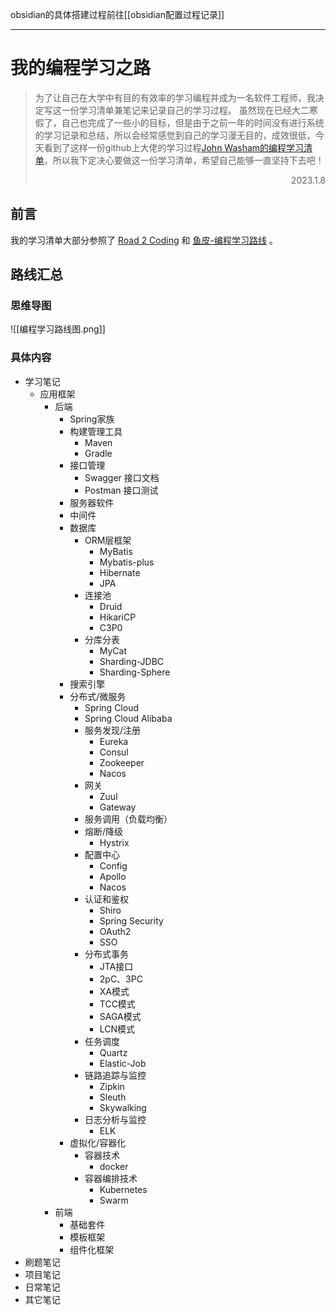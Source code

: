 
obsidian的具体搭建过程前往[[obsidian配置过程记录]]

---
# 我的编程学习之路

> 为了让自己在大学中有目的有效率的学习编程并成为一名软件工程师，我决定写这一份学习清单兼笔记来记录自己的学习过程。
> 虽然现在已经大二寒假了，自己也完成了一些小的目标，但是由于之前一年的时间没有进行系统的学习记录和总结，所以会经常感觉到自己的学习漫无目的，成效很低，今天看到了这样一份github上大佬的学习过程[John Washam的编程学习清单](https://github.com/jwasham/coding-interview-university/blob/main/translations/README-cn.md)，所以我下定决心要做这一份学习清单，希望自己能够一直坚持下去吧！
><p align="right">2023.1.8</p>
## 前言

我的学习清单大部分参照了 [Road 2 Coding](https://www.r2coding.com/#/README) 和 [鱼皮-编程学习路线](https://luxian.yupi.icu/#/roadmap/Java%E5%AD%A6%E4%B9%A0%E8%B7%AF%E7%BA%BF) 。

## 路线汇总

### 思维导图

![[编程学习路线图.png]]
### 具体内容

- 学习笔记
	- 应用框架
		- 后端
			- Spring家族
			- 构建管理工具
				- Maven
				- Gradle
			- 接口管理
				- Swagger 接口文档
				* Postman 接口测试
			- 服务器软件
			- 中间件
			- 数据库
				- ORM层框架
					- MyBatis
					- Mybatis-plus
					- Hibernate
					- JPA
				- 连接池
					- Druid
					- HikariCP
					- C3P0
				- 分库分表
				  * MyCat
				  * Sharding-JDBC
				  * Sharding-Sphere
			- 搜索引擎
			- 分布式/微服务
				- Spring Cloud
				* Spring Cloud Alibaba
				* 服务发现/注册
					* Eureka
					* Consul
					* Zookeeper
					* Nacos
				* 网关
				  * Zuul
				  * Gateway
				* 服务调用（负载均衡）
				* 熔断/降级
				  * Hystrix
				* 配置中心
				  * Config
				  * Apollo
				  * Nacos
				* 认证和鉴权
				  * Shiro
				  * Spring Security
				  * OAuth2
				  * SSO
				* 分布式事务
				  * JTA接口
				  * 2pC、3PC
				  * XA模式
				  * TCC模式
				  * SAGA模式
				  * LCN模式
				* 任务调度
				  * Quartz
				  * Elastic-Job
				* 链路追踪与监控
				  * Zipkin
				  * Sleuth
				  * Skywalking
				* 日志分析与监控
				  * ELK
			- 虚拟化/容器化
				- 容器技术
					- docker
				- 容器编排技术
					- Kubernetes
					- Swarm
		- 前端
			- 基础套件
			- 模板框架
			- 组件化框架
- 刷题笔记
- 项目笔记
- 日常笔记
- 其它笔记